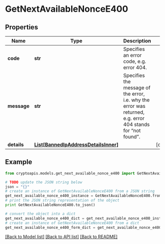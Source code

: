 # GetNextAvailableNonceE400


## Properties
Name | Type | Description | Notes
------------ | ------------- | ------------- | -------------
**code** | **str** | Specifies an error code, e.g. error 404. | 
**message** | **str** | Specifies the message of the error, i.e. why the error was returned, e.g. error 404 stands for “not found”. | 
**details** | [**List[BannedIpAddressDetailsInner]**](BannedIpAddressDetailsInner.md) |  | [optional] 

## Example

```python
from cryptoapis.models.get_next_available_nonce_e400 import GetNextAvailableNonceE400

# TODO update the JSON string below
json = "{}"
# create an instance of GetNextAvailableNonceE400 from a JSON string
get_next_available_nonce_e400_instance = GetNextAvailableNonceE400.from_json(json)
# print the JSON string representation of the object
print GetNextAvailableNonceE400.to_json()

# convert the object into a dict
get_next_available_nonce_e400_dict = get_next_available_nonce_e400_instance.to_dict()
# create an instance of GetNextAvailableNonceE400 from a dict
get_next_available_nonce_e400_form_dict = get_next_available_nonce_e400.from_dict(get_next_available_nonce_e400_dict)
```
[[Back to Model list]](../README.md#documentation-for-models) [[Back to API list]](../README.md#documentation-for-api-endpoints) [[Back to README]](../README.md)


